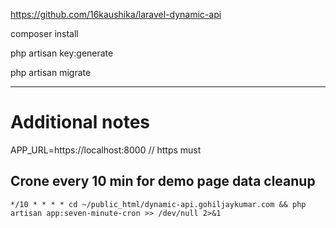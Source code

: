 https://github.com/16kaushika/laravel-dynamic-api

composer install

php artisan key:generate

php artisan migrate


-----------

# Additional notes

APP_URL=https://localhost:8000 // https must

## Crone every 10 min for demo page data cleanup
```*/10 * * * * cd ~/public_html/dynamic-api.gohiljaykumar.com && php artisan app:seven-minute-cron >> /dev/null 2>&1```
